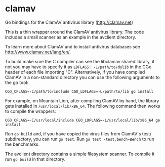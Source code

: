 clamav
======

Go bindings for the ClamAV antivirus library (http://clamav.net)

This is a thin wrapper around the ClamAV antivirus library. The code includes a small scanner as an
example in the avclient directory. 

To learn more about ClamAV and to install antivirus databases see http://www.clamav.net/lang/en/.

To build make sure the C compiler can see the libclamav shared library, if not you may have to
specify it as `LDFLAGS: -L/path/to/dylib` in the CGo header of each file importing "C". Alternatively, if you
have compiled ClamAV in a non-standard directory you can use the following arguments to the go tool:

	CGO_CFLAGS=-I/path/to/include CGO_LDFLAGS=-L/path/to/lib go install

For example, on Mountain Lion, after compiling ClamAV by hand, the library gets installed in 
`/usr/local/lib/x86_64`. The following command then works to compile the wrappers:

	CGO_CFLAGS=-I/usr/local/include CGO_LDFLAGS=-L/usr/local/lib/x86_64 go install

Run `go build` and, if you have copied the virus files from ClamAV's test/ subdirectory, you can 
run `go test`. Run `go test -test.bench=Bench` to run the benchmarks.

The avclient directory contains a simple filesystem scanner. To compile it run `go build` in that
directory.
